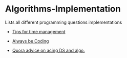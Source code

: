 # Algorithms-Implementation
Lists all different programming questions implementations

- [Tips for time management](https://www.khanacademy.org/test-prep/sat/new-sat-tips-planning/new-sat-how-to-prep/a/tips-for-managing-your-study-time)

- [Always be Coding](https://medium.com/always-be-coding/abc-always-be-coding-d5f8051afce2)

- [Quora advice on acing DS and algo.](https://www.quora.com/How-can-one-be-well-prepared-to-answer-data-structure-algorithm-questions-in-interviews
)
